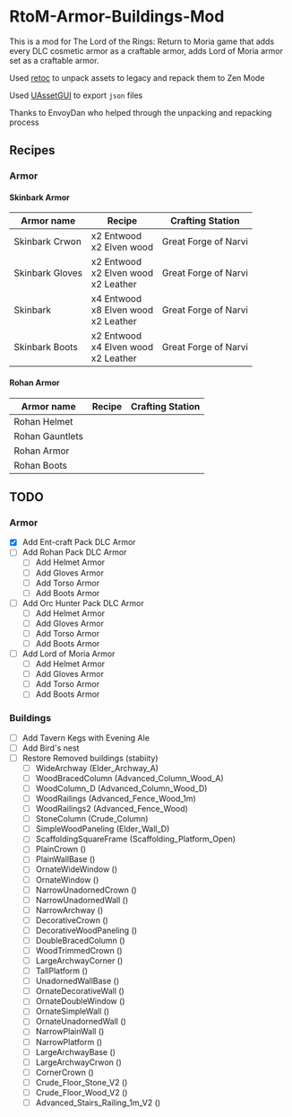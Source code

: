 # RtoM-Armor-Buildings-Mod

This is a mod for The Lord of the Rings: Return to Moria game that adds every DLC cosmetic armor as a craftable armor, adds Lord of Moria armor set as a craftable armor.

Used [retoc](https://github.com/trumank/retoc) to unpack assets to legacy and repack them to Zen Mode

Used [UAssetGUI](https://github.com/atenfyr/UAssetGUI) to export `json` files

Thanks to EnvoyDan who helped through the unpacking and repacking process

## Recipes
### Armor
#### Skinbark Armor
| Armor name | Recipe | Crafting Station|
| --- | --- | --- |
| Skinbark Crwon | x2 Entwood<br/>x2 Elven wood | Great Forge of Narvi |
| Skinbark Gloves | x2 Entwood<br/>x2 Elven wood<br/>x2 Leather | Great Forge of Narvi |
| Skinbark | x4 Entwood<br/>x8 Elven wood<br/>x2 Leather | Great Forge of Narvi |
| Skinbark Boots | x2 Entwood<br/>x4 Elven wood<br/>x2 Leather | Great Forge of Narvi |
#### Rohan Armor
| Armor name | Recipe | Crafting Station|
| --- | --- | --- |
| Rohan Helmet | | |
| Rohan Gauntlets | | |
| Rohan Armor | | |
| Rohan Boots | | |

## TODO
### Armor
- [x] Add Ent-craft Pack DLC Armor
- [ ] Add Rohan Pack DLC Armor
    - [ ] Add Helmet Armor
    - [ ] Add Gloves Armor
    - [ ] Add Torso Armor
    - [ ] Add Boots Armor
- [ ] Add Orc Hunter Pack DLC Armor
    - [ ] Add Helmet Armor
    - [ ] Add Gloves Armor
    - [ ] Add Torso Armor
    - [ ] Add Boots Armor
- [ ] Add Lord of Moria Armor
    - [ ] Add Helmet Armor
    - [ ] Add Gloves Armor
    - [ ] Add Torso Armor
    - [ ] Add Boots Armor

### Buildings
- [ ] Add Tavern Kegs with Evening Ale
- [ ] Add Bird's nest
- [ ] Restore Removed buildings (stabiity)
    - [ ] WideArchway (Elder_Archway_A)
    - [ ] WoodBracedColumn (Advanced_Column_Wood_A)
    - [ ] WoodColumn_D (Advanced_Column_Wood_D)
    - [ ] WoodRailings (Advanced_Fence_Wood_1m)
    - [ ] WoodRailings2 (Advanced_Fence_Wood)
    - [ ] StoneColumn (Crude_Column)
    - [ ] SimpleWoodPaneling (Elder_Wall_D)
    - [ ] ScaffoldingSquareFrame (Scaffolding_Platform_Open)
    - [ ] PlainCrown ()
    - [ ] PlainWallBase ()
    - [ ] OrnateWideWindow ()
    - [ ] OrnateWindow ()
    - [ ] NarrowUnadornedCrown ()
    - [ ] NarrowUnadornedWall ()
    - [ ] NarrowArchway ()
    - [ ] DecorativeCrown ()
    - [ ] DecorativeWoodPaneling ()
    - [ ] DoubleBracedColumn ()
    - [ ] WoodTrimmedCrown ()
    - [ ] LargeArchwayCorner ()
    - [ ] TallPlatform ()
    - [ ] UnadornedWallBase ()
    - [ ] OrnateDecorativeWall ()
    - [ ] OrnateDoubleWindow ()
    - [ ] OrnateSimpleWall ()
    - [ ] OrnateUnadornedWall ()
    - [ ] NarrowPlainWall ()
    - [ ] NarrowPlatform ()
    - [ ] LargeArchwayBase ()
    - [ ] LargeArchwayCrwon ()
    - [ ] CornerCrown ()
    - [ ] Crude_Floor_Stone_V2 ()
    - [ ] Crude_Floor_Wood_V2 ()
    - [ ] Advanced_Stairs_Railing_1m_V2 ()
